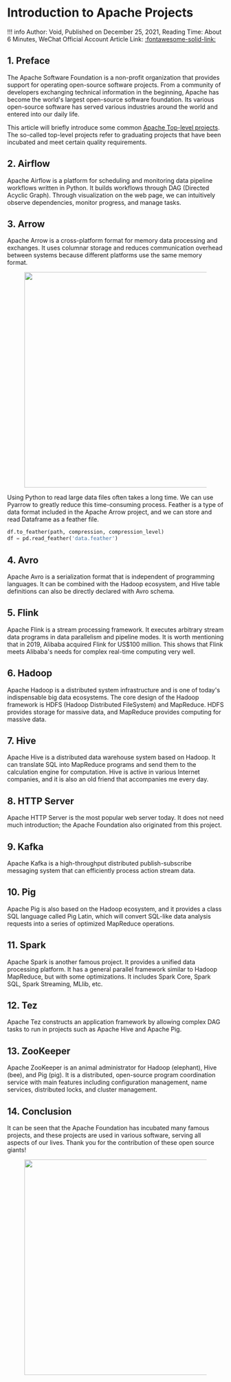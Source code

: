 # Introduction to Apache Projects

!!! info
    Author: Void, Published on December 25, 2021, Reading Time: About 6 Minutes, WeChat Official Account Article Link: [:fontawesome-solid-link:](https://mp.weixin.qq.com/s/4Epc4KbWO_BY3h0bHl_-og)

## 1. Preface

The Apache Software Foundation is a non-profit organization that provides support for operating open-source software projects. From a community of developers exchanging technical information in the beginning, Apache has become the world's largest open-source software foundation. Its various open-source software has served various industries around the world and entered into our daily life.

This article will briefly introduce some common [Apache Top-level projects](https://projects.apache.org/projects.html?committee 'List of Apache top-level projects'). The so-called top-level projects refer to graduating projects that have been incubated and meet certain quality requirements.

## 2. Airflow

Apache Airflow is a platform for scheduling and monitoring data pipeline workflows written in Python. It builds workflows through DAG (Directed Acyclic Graph). Through visualization on the web page, we can intuitively observe dependencies, monitor progress, and manage tasks.

## 3. Arrow

Apache Arrow is a cross-platform format for memory data processing and exchanges. It uses columnar storage and reduces communication overhead between systems because different platforms use the same memory format.

<figure>
  <img src="https://cdn.jsdelivr.net/gh/BulletTech2021/Pics/img/apache1.jpg" width="500" />
</figure>

Using Python to read large data files often takes a long time. We can use Pyarrow to greatly reduce this time-consuming process. Feather is a type of data format included in the Apache Arrow project, and we can store and read Dataframe as a feather file.

```python
df.to_feather(path, compression, compression_level)
df = pd.read_feather('data.feather')
```

## 4. Avro

Apache Avro is a serialization format that is independent of programming languages. It can be combined with the Hadoop ecosystem, and Hive table definitions can also be directly declared with Avro schema.

## 5. Flink

Apache Flink is a stream processing framework. It executes arbitrary stream data programs in data parallelism and pipeline modes. It is worth mentioning that in 2019, Alibaba acquired Flink for US$100 million. This shows that Flink meets Alibaba's needs for complex real-time computing very well.

## 6. Hadoop

Apache Hadoop is a distributed system infrastructure and is one of today's indispensable big data ecosystems. The core design of the Hadoop framework is HDFS (Hadoop Distributed FileSystem) and MapReduce. HDFS provides storage for massive data, and MapReduce provides computing for massive data.

## 7. Hive

Apache Hive is a distributed data warehouse system based on Hadoop. It can translate SQL into MapReduce programs and send them to the calculation engine for computation. Hive is active in various Internet companies, and it is also an old friend that accompanies me every day.

## 8. HTTP Server

Apache HTTP Server is the most popular web server today. It does not need much introduction; the Apache Foundation also originated from this project.

## 9. Kafka

Apache Kafka is a high-throughput distributed publish-subscribe messaging system that can efficiently process action stream data.

## 10. Pig

Apache Pig is also based on the Hadoop ecosystem, and it provides a class SQL language called Pig Latin, which will convert SQL-like data analysis requests into a series of optimized MapReduce operations.

## 11. Spark

Apache Spark is another famous project. It provides a unified data processing platform. It has a general parallel framework similar to Hadoop MapReduce, but with some optimizations. It includes Spark Core, Spark SQL, Spark Streaming, MLlib, etc.

## 12. Tez

Apache Tez constructs an application framework by allowing complex DAG tasks to run in projects such as Apache Hive and Apache Pig.

## 13. ZooKeeper

Apache ZooKeeper is an animal administrator for Hadoop (elephant), Hive (bee), and Pig (pig). It is a distributed, open-source program coordination service with main features including configuration management, name services, distributed locks, and cluster management.

## 14. Conclusion

It can be seen that the Apache Foundation has incubated many famous projects, and these projects are used in various software, serving all aspects of our lives. Thank you for the contribution of these open source giants!

<figure>
  <img src="https://cdn.jsdelivr.net/gh/BulletTech2021/Pics/2021-6-14/1623639526512-1080P%20(Full%20HD)%20-%20Tail%20Pic.png" width="500" />
</figure>
